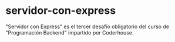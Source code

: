 # servidor-con-express
"Servidor con Express" es el tercer desafío obligatorio del curso de "Programación Backend" impartido por Coderhouse.
